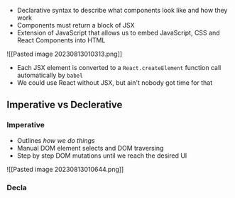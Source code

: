 - Declarative syntax to describe what components look like and how they work
- Components must return a block of JSX
- Extension of JavaScript that allows us to embed JavaScript, CSS and React Components into HTML

![[Pasted image 20230813010313.png]]

- Each JSX element is converted to a `React.createElement` function call automatically by `babel`
- We could use React without JSX, but ain't nobody got time for that

## Imperative vs Declerative

### Imperative
- Outlines *how we do things*
- Manual DOM element selects and DOM traversing
- Step by step DOM mutations until we reach the desired UI

![[Pasted image 20230813010644.png]]

### Decla